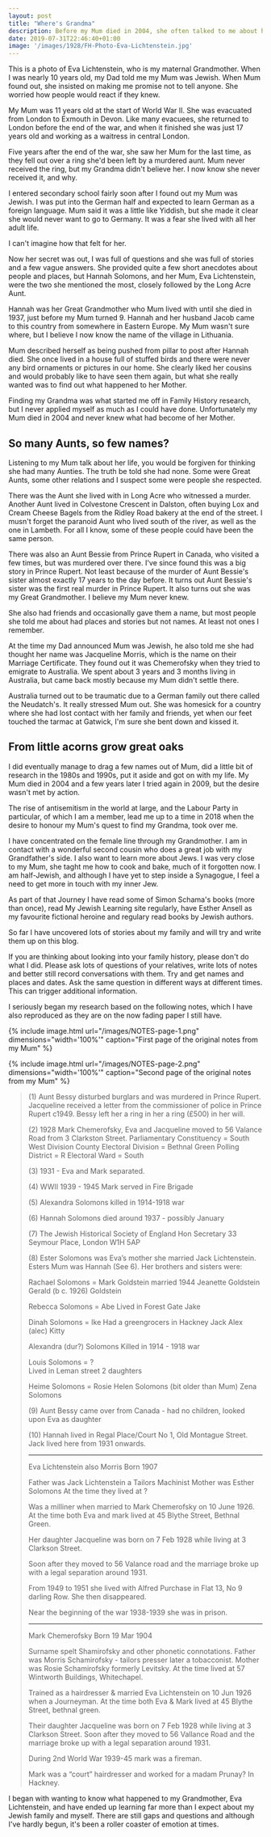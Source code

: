 ```yaml
---
layout: post
title: "Where's Grandma"
description: Before my Mum died in 2004, she often talked to me about her Mother, Eva Lichtenstein, who she had lost contact with, and wanted to know what happened to her. I began looking for my Grandma and so far I have discovered some extraordinary family history.
date: 2019-07-31T22:46:40+01:00
image: '/images/1928/FH-Photo-Eva-Lichtenstein.jpg'
---
```

This is a photo of Eva Lichtenstein, who is my maternal Grandmother.  When I was nearly 10 years old, my Dad told me my Mum was Jewish.  When Mum found out, she insisted on making me promise not to tell anyone.  She worried how people would react if they knew.

My Mum was 11 years old at the start of World War II.  She was evacuated from London to Exmouth in Devon.  Like many evacuees, she returned to London before the end of the war, and when it finished she was just 17 years old and working as a waitress in central London.

Five years after the end of the war, she saw her Mum for the last time, as they fell out over a ring she'd been left by a murdered aunt.  Mum never received the ring, but my Grandma didn't believe her.  I now know she never received it, and why.  

I entered secondary school fairly soon after I found out my Mum was Jewish.  I was put into the German half and expected to learn German as a foreign language.  Mum said it was a little like Yiddish, but she made it clear she would never want to go to Germany.  It was a fear she lived with all her adult life.

I can't imagine how that felt for her.

Now her secret was out, I was full of questions and she was full of stories and a few vague answers.  She provided quite a few short anecdotes about people and places, but Hannah Solomons, and her Mum, Eva Lichtenstein, were the two she mentioned the most, closely followed by the Long Acre Aunt.

Hannah was her Great Grandmother who Mum lived with until she died in 1937, just before my Mum turned 9.  Hannah and her husband Jacob came to this country from somewhere in Eastern Europe.  My Mum wasn't sure where, but I believe I now know the name of the village in Lithuania.

Mum described herself as being pushed from pillar to post after Hannah died.  She once lived in a house full of stuffed birds and there were never any bird ornaments or pictures in our home.  She clearly liked her cousins and would probably like to have seen them again, but what she really wanted was to find out what happened to her Mother.

Finding my Grandma was what started me off in Family History research, but I never applied myself as much as I could have done.  Unfortunately my Mum died in 2004 and never knew what had become of her Mother.

## So many Aunts, so few names?

Listening to my Mum talk about her life, you would be forgiven for thinking she had many Aunties.  The truth be told she had none.  Some were Great Aunts, some other relations and I suspect some were people she respected.

There was the Aunt she lived with in Long Acre who witnessed a murder.  Another Aunt lived in Colvestone Crescent in Dalston, often buying Lox and Cream Cheese Bagels from the Ridley Road bakery at the end of the street.  I musn't forget the paranoid Aunt who lived south of the river, as well as the one in Lambeth.  For all I know, some of these people could have been the same person.

There was also an Aunt Bessie from Prince Rupert in Canada, who visited a few times, but was murdered over there.  I've since found this was a big story in Prince Rupert.  Not least because of the murder of Aunt Bessie's sister almost exactly 17 years to the day before.  It turns out Aunt Bessie's sister was the first real murder in Prince Rupert.  It also turns out she was my Great Grandmother.  I believe my Mum never knew.

She also had friends and occasionally gave them a name, but most people she told me about had places and stories but not names. At least not ones I remember.

At the time my Dad announced Mum was Jewish, he also told me she had thought her name was Jacqueline Morris, which is the name on their Marriage Certificate.  They found out it was Chemerofsky when they tried to emigrate to Australia.  We spent about 3 years and 3 months living in Australia, but came back mostly because my Mum didn't settle there.  

Australia turned out to be traumatic due to a German family out there called the Neudatch's.  It really stressed Mum out.  She was homesick for a country where she had lost contact with her family and friends, yet when our feet touched the tarmac at Gatwick, I'm sure she bent down and kissed it.

## From little acorns grow great oaks

I did eventually manage to drag a few names out of Mum, did a little bit of research in the 1980s and 1990s, put it aside and got on with my life.  My Mum died in 2004 and a few years later I tried again in 2009, but the desire wasn't met by action.

The rise of antisemitism in the world at large, and the Labour Party in particular, of which I am a member, lead me up to a time in 2018 when the desire to honour my Mum's quest to find my Grandma, took over me.

I have concentrated on the female line through my Grandmother.  I am in contact with a wonderful second cousin who does a great job with my Grandfather's side.  I also want to learn more about Jews.  I was very close to my Mum, she taght me how to cook and bake, much of it forgotten now.  I am half-Jewish, and although I have yet to step inside a Synagogue, I feel a need to get more in touch with my inner Jew.

As part of that Journey I have read some of Simon Schama's books (more than once), read My Jewish Learning site regularly, have Esther Ansell as my favourite fictional heroine and regulary read books by Jewish authors.  

So far I have uncovered lots of stories about my family and will try and write them up on this blog.

If you are thinking about looking into your family history, please don't do what I did.  Please ask lots of questions of your relatives, write lots of notes and better still record conversations with them.  Try and get names and places and dates.  Ask the same question in different ways at different times.  This can trigger additional information.

I seriously began my research based on the following notes, which I have also reproduced as they are on the now fading paper I still have.

{% include image.html url="/images/NOTES-page-1.png" dimensions="width='100%'" caption="First page of the original notes from my Mum" %}

{% include image.html url="/images/NOTES-page-2.png" dimensions="width='100%'" caption="Second page of the original notes from my Mum" %}

> (1) Aunt Bessy disturbed burglars and was murdered in Prince Rupert.  Jacqueline received a letter from the commissioner of police in Prince Rupert c1949.  Bessy left her a ring in her a ring (£500) in her will.
>
> (2) 1928 Mark Chemerofsky, Eva and Jacqueline
> moved to 56 Valance Road from 3 Clarkston Street.
> Parliamentary Constituency = South West Division
> County Electoral Division = Bethnal Green
> Polling District = R
> Electoral Ward =  South
>
> (3) 1931 - Eva and Mark separated.
>
> (4) WWII 1939 - 1945 Mark served in Fire Brigade
>
> (5) Alexandra Solomons killed in 1914-1918 war
>
> (6) Hannah Solomons died around 1937 - possibly January
>
> (7) The Jewish Historical Society of England
> Hon Secretary 33 Seymour Place, London W1H 5AP
>
> (8) Ester Solomons was Eva’s mother she married Jack Lichtenstein.  Esters Mum was Hannah (See 6). Her brothers and sisters were:
>
> Rachael Solomons = Mark Goldstein married 1944
>  Jeanette Goldstein
>  Gerald (b c. 1926) Goldstein
>
> Rebecca Solomons = Abe 
> Lived in Forest Gate
>  Jake
>
> Dinah Solomons = Ike
> Had a greengrocers in Hackney
>  Jack
>  Alex (alec)
>  Kitty
>
> Alexandra (dur?) Solomons
> Killed in 1914 - 1918 war
>
> Louis Solomons = ?  
> Lived in Leman street
> 2 daughters
>
> Heime Solomons = Rosie
>  Helen Solomons (bit older than Mum)
>  Zena Solomons
>
> (9) Aunt Bessy came over from Canada - had no children, looked upon Eva as daughter
>
> (10) Hannah lived in Regal Place/Court No 1, Old Montague Street.  Jack lived here from 1931 onwards.
>
>
> ------------------------
> Eva Lichtenstein also Morris
> Born 1907
>
> Father was Jack Lichtenstein a Tailors Machinist
> Mother was Esther Solomons
> At the time they lived at ?
>
> Was a milliner when married to Mark Chemerofsky on 10 June 1926.  At the time both Eva and mark lived at 45 Blythe Street, Bethnal Green.
>
> Her daughter Jacqueline was born on 7 Feb 1928 while living at 3 Clarkson Street.
>
> Soon after they moved to 56 Valance road and the marriage broke up with a legal separation around 1931.
>
> From 1949 to 1951 she lived with Alfred Purchase in Flat 13, No 9 darling Row.  She then disappeared.
>
> Near the beginning of the war 1938-1939 she was in prison.
>
> ------------------------
> Mark Chemerofsky
> Born 19 Mar 1904
>
> Surname spelt Shamirofsky and other phonetic connotations.
> Father was Morris Schamirofsky - tailors presser later a tobacconist.
> Mother was Rosie Schamirofsky formerly Levitsky.
> At the time lived at 57 Wintworth Buildings, Whitechapel.
>
> Trained as a hairdresser & married Eva Lichtenstein on 10 Jun 1926 when a Journeyman. At the time both Eva & Mark lived at 45 Blythe Street, bethnal green.
>
> Their daughter Jacqueline was born on 7 Feb 1928 while living at 3 Clarkson Street.
> Soon after they moved to 56 Vallance Road and the marriage broke up with a legal separation around 1931.
>
> During 2nd World War 1939-45 mark was a fireman.
>
> Mark was a “court” hairdresser and worked for a madam Prunay? In Hackney.
>

I began with wanting to know what happened to my Grandmother, Eva Lichtenstein, and have ended up learning far more than I expect about my Jewish family and myself.  There are still gaps and questions and although I've hardly begun, it's been a roller coaster of emotion at times.
